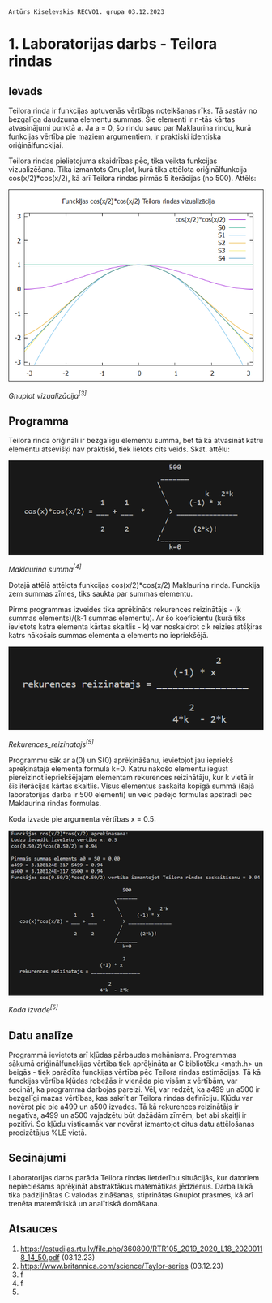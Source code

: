     Artūrs Kiseļevskis RECVO1. grupa 03.12.2023
# 1. Laboratorijas darbs - Teilora rindas
## Ievads
Teilora rinda ir funkcijas aptuvenās vērtības noteikšanas rīks. Tā sastāv no bezgalīga daudzuma elementu summas. Šie elementi ir n-tās kārtas atvasinājumi punktā a.
Ja a = 0, šo rindu sauc par Maklaurina rindu, kurā funkcijas vērtība pie maziem argumentiem, ir praktiski identiska oriģinālfunckijai.

Teilora rindas pielietojuma skaidrības pēc, tika veikta funkcijas vizualizēšana. Tika izmantots Gnuplot, kurā tika attēlota oriģinālfunkcija cos(x/2)*cos(x/2), kā arī Teilora rindas pirmās 5 iterācijas (no 500). Attēls:

![Alt text](taylor.png)

*Gnuplot vizualizācija<sup>[3]</sup>*
## Programma
Teilora rinda oriģināli ir bezgalīgu elementu summa, bet tā kā atvasināt katru elementu atsevišķi nav praktiski, tiek lietots cits veids. Skat. attēlu:

![Alt text](maklaurina_summa.png)

*Maklaurina summa<sup>[4]</sup>*

Dotajā attēlā attēlota funkcijas cos(x/2)*cos(x/2) Maklaurina rinda. Funckija zem summas zīmes, tiks saukta par summas elementu.

Pirms programmas izveides tika aprēķināts rekurences  reizinātājs - (k summas elements)/(k-1 summas elementu). Ar šo koeficientu (kurā tiks ievietots katra elementa kārtas skaitlis - k) var noskaidrot cik reizies atšķiras katrs nākošais summas elementa a elements no iepriekšējā.

![Alt text](rekurences_reizinatajs.png)

*Rekurences_reizinatajs<sup>[5]</sup>*

Programmu sāk ar a(0) un S(0) aprēķināšanu, ievietojot jau iepriekš aprēķinātajā elementa formulā k=0. Katru nākošo elementu iegūst piereizinot iepriekšējajam elementam rekurences reizinātāju, kur k vietā ir šīs iterācijas kārtas skaitlis. Visus elementus saskaita kopīgā summā (šajā laboratorijas darbā ir 500 elementi) un veic pēdējo formulas apstrādi pēc Maklaurina rindas formulas.

Koda izvade pie argumenta vērtības x = 0.5:

![Alt text](koda_izvade.png)

*Koda izvade<sup>[5]</sup>*

## Datu analīze

Programmā ievietots arī kļūdas pārbaudes mehānisms. Programmas sākumā oriģinālfunckijas vērtība tiek aprēķināta ar C bibliotēku <math.h> un beigās - tiek parādīta funckijas vērtība pēc Teilora rindas estimācijas. Tā kā funckijas vērtība kļūdas robežās ir vienāda pie visām x vērtībām, var secināt, ka programma darbojas pareizi. Vēl, var redzēt, ka a499 un a500 ir bezgalīgi mazas vērtības, kas sakrīt ar Teilora rindas definīciju. Kļūdu var novērot pie pie a499 un a500 izvades. Tā kā rekurences reizinātājs ir negatīvs, a499 un a500 vajadzētu būt dažādām zīmēm, bet abi skaitļi ir pozitīvi. Šo kļūdu visticamāk var novērst izmantojot citus datu attēlošanas precizētājus %LE vietā.

## Secinājumi

Laboratorijas darbs parāda Teilora rindas lietderību situācijās, kur datoriem nepieciešams aprēķināt abstraktākus matemātikas jēdzienus. Darba laikā tika padziļinātas C valodas zināšanas, stiprinātas Gnuplot prasmes, kā arī trenēta matemātiskā un analītiskā domāšana.

## Atsauces
1. https://estudijas.rtu.lv/file.php/360800/RTR105_2019_2020_L18_20200118_14_50.pdf (03.12.23)
2. https://www.britannica.com/science/Taylor-series (03.12.23)
3. f
4. f
5. 
